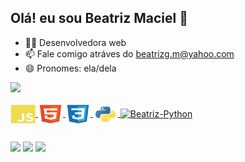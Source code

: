 ## Olá! eu sou Beatriz Maciel 👋
- 👩‍🎓 Desenvolvedora web 
- 📫 Fale comigo atráves do beatrizg.m@yahoo.com 
- 😄 Pronomes: ela/dela

<div style="display: flex, flex-content: flex-end">
  <a href="https://github.com/beatrizg-m">
  <img height="160em" src="https://github-readme-stats.vercel.app/api/top-langs/?username=beatrizg-m&layout=compact&langs_count=7&theme=dracula"/>
</div>

<div style="display: inline_block"><br>
 <img align="center" alt="RBeatriz-Js" height="30" width="40"  src="https://raw.githubusercontent.com/devicons/devicon/master/icons/javascript/javascript-plain.svg">
 <img align="center" alt="Beatriz-HTML" height="30" width="40"  src="https://raw.githubusercontent.com/devicons/devicon/master/icons/html5/html5-original.svg">
 <img align="center" alt="Beatriz-CSS" height="30" width="40"              src="https://raw.githubusercontent.com/devicons/devicon/master/icons/css3/css3-original.svg">
 <img align="center" alt="Beatriz-Python" height="30" width="40"  src="https://raw.githubusercontent.com/devicons/devicon/master/icons/python/python-original.svg">
 <img align="center" alt="Beatriz-Python" height="30" width="40" src="https://icongr.am/devicon/java-original.svg?               size=128&color=currentColor"> 
</div>

##

<div>
  <a href = "mailto:bea.trizatriz990@gmail.com"><img src="https://img.shields.io/badge/-Gmail-%23333?style=for-the-badge&logo=gmail&logoColor=white" target="_blank"></a>
  <a href="https://www.linkedin.com/in/beatriz-goncalves-maciel-1a2964187/" target="_blank"><img src="https://img.shields.io/badge/-LinkedIn-%230077B5?style=for-the-badge&logo=linkedin&logoColor=white" target="_blank"></a> 
  <a href="https://t.me/BeatrizGM9" target="_blank"><img src="https://img.shields.io/badge/Telegram-2CA5E0?style=for-the-badge&logo=telegram&logoColor=white" target="_blank"></a>
</div>
